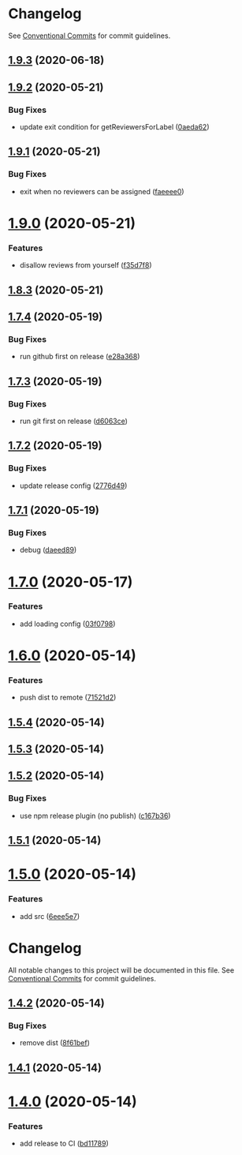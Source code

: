# Changelog

See
[Conventional Commits](https://conventionalcommits.org) for commit guidelines.

## [1.9.3](https://github.com/ilyaulyanov/action-assign-random-reviewer/compare/v1.9.2...v1.9.3) (2020-06-18)

## [1.9.2](https://github.com/ilyaulyanov/action-assign-random-reviewer/compare/v1.9.1...v1.9.2) (2020-05-21)


### Bug Fixes

* update exit condition for getReviewersForLabel ([0aeda62](https://github.com/ilyaulyanov/action-assign-random-reviewer/commit/0aeda622552678ac1b3743979516520f428ca09e))

## [1.9.1](https://github.com/ilyaulyanov/action-assign-random-reviewer/compare/v1.9.0...v1.9.1) (2020-05-21)


### Bug Fixes

* exit when no reviewers can be assigned ([faeeee0](https://github.com/ilyaulyanov/action-assign-random-reviewer/commit/faeeee024e4dfd5417634d6e17de2f7ad0d680b8))

# [1.9.0](https://github.com/ilyaulyanov/action-assign-random-reviewer/compare/v1.8.3...v1.9.0) (2020-05-21)


### Features

* disallow reviews from yourself ([f35d7f8](https://github.com/ilyaulyanov/action-assign-random-reviewer/commit/f35d7f819ff6c41590b05718578f53fc6bec49c3))

## [1.8.3](https://github.com/ilyaulyanov/action-assign-random-reviewer/compare/v1.8.2...v1.8.3) (2020-05-21)

## [1.7.4](https://github.com/ilyaulyanov/action-assign-random-reviewer/compare/v1.7.3...v1.7.4) (2020-05-19)


### Bug Fixes

* run github first on release ([e28a368](https://github.com/ilyaulyanov/action-assign-random-reviewer/commit/e28a368662cf74e0e56ec5b5bb172e14495e27da))

## [1.7.3](https://github.com/ilyaulyanov/action-assign-random-reviewer/compare/v1.7.2...v1.7.3) (2020-05-19)


### Bug Fixes

* run git first on release ([d6063ce](https://github.com/ilyaulyanov/action-assign-random-reviewer/commit/d6063cee6510065f1a7ba9eab0db69c6faa5b806))

## [1.7.2](https://github.com/ilyaulyanov/action-assign-random-reviewer/compare/v1.7.1...v1.7.2) (2020-05-19)


### Bug Fixes

* update release config ([2776d49](https://github.com/ilyaulyanov/action-assign-random-reviewer/commit/2776d4986de1b652d443b049580ea46144430fa4))

## [1.7.1](https://github.com/ilyaulyanov/action-assign-random-reviewer/compare/v1.7.0...v1.7.1) (2020-05-19)


### Bug Fixes

* debug ([daeed89](https://github.com/ilyaulyanov/action-assign-random-reviewer/commit/daeed89523b2a3d57cc10b7779320533eb2b1deb))

# [1.7.0](https://github.com/ilyaulyanov/action-assign-random-reviewer/compare/v1.6.0...v1.7.0) (2020-05-17)


### Features

* add loading config ([03f0798](https://github.com/ilyaulyanov/action-assign-random-reviewer/commit/03f0798e9288cffb20a5032793dc717b805c175e))

# [1.6.0](https://github.com/ilyaulyanov/action-assign-random-reviewer/compare/v1.5.4...v1.6.0) (2020-05-14)


### Features

* push dist to remote ([71521d2](https://github.com/ilyaulyanov/action-assign-random-reviewer/commit/71521d2684c7a1edf5d62249a35715b1cb8dc841))

## [1.5.4](https://github.com/ilyaulyanov/action-assign-random-reviewer/compare/v1.5.3...v1.5.4) (2020-05-14)

## [1.5.3](https://github.com/ilyaulyanov/action-assign-random-reviewer/compare/v1.5.2...v1.5.3) (2020-05-14)

## [1.5.2](https://github.com/ilyaulyanov/action-assign-random-reviewer/compare/v1.5.1...v1.5.2) (2020-05-14)


### Bug Fixes

* use npm release plugin (no publish) ([c167b36](https://github.com/ilyaulyanov/action-assign-random-reviewer/commit/c167b36ea996ce3a4da5439f044f3a1229306da4))

## [1.5.1](https://github.com/ilyaulyanov/action-assign-random-reviewer/compare/v1.5.0...v1.5.1) (2020-05-14)

# [1.5.0](https://github.com/ilyaulyanov/action-assign-random-reviewer/compare/v1.4.2...v1.5.0) (2020-05-14)


### Features

* add src ([6eee5e7](https://github.com/ilyaulyanov/action-assign-random-reviewer/commit/6eee5e7c75a10fdb3a8ba9a9a5dc423364cb52ae))

# Changelog

All notable changes to this project will be documented in this file. See
[Conventional Commits](https://conventionalcommits.org) for commit guidelines.

## [1.4.2](https://github.com/ilyaulyanov/action-assign-random-reviewer/compare/v1.4.1...v1.4.2) (2020-05-14)


### Bug Fixes

* remove dist ([8f61bef](https://github.com/ilyaulyanov/action-assign-random-reviewer/commit/8f61bef3184a08b039c93fbac13d6162eb2b00e7))

## [1.4.1](https://github.com/ilyaulyanov/action-assign-random-reviewer/compare/v1.4.0...v1.4.1) (2020-05-14)

# [1.4.0](https://github.com/ilyaulyanov/action-assign-random-reviewer/compare/v1.3.0...v1.4.0) (2020-05-14)


### Features

* add release to CI ([bd11789](https://github.com/ilyaulyanov/action-assign-random-reviewer/commit/bd117898d501b1fdb2a3bffc189484635ab94391))
